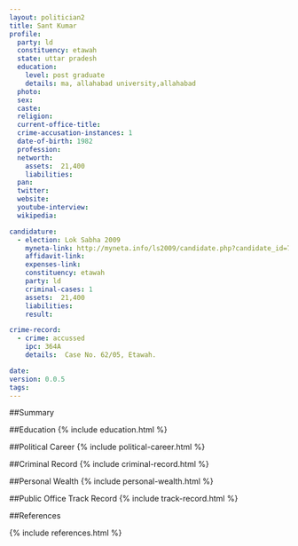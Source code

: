 ```yaml
---
layout: politician2
title: Sant Kumar
profile: 
  party: ld
  constituency: etawah
  state: uttar pradesh
  education: 
    level: post graduate
    details: ma, allahabad university,allahabad
  photo: 
  sex: 
  caste: 
  religion: 
  current-office-title: 
  crime-accusation-instances: 1
  date-of-birth: 1982
  profession: 
  networth: 
    assets:  21,400
    liabilities: 
  pan: 
  twitter: 
  website: 
  youtube-interview: 
  wikipedia: 

candidature: 
  - election: Lok Sabha 2009
    myneta-link: http://myneta.info/ls2009/candidate.php?candidate_id=7278
    affidavit-link: 
    expenses-link: 
    constituency: etawah 
    party: ld
    criminal-cases: 1
    assets:  21,400
    liabilities: 
    result:  

crime-record: 
  - crime: accussed
    ipc: 364A
    details:  Case No. 62/05, Etawah.  

date: 
version: 0.0.5
tags: 
---
```

##Summary


##Education
{% include education.html %}


##Political Career
{% include political-career.html %}


##Criminal Record
{% include criminal-record.html %}


##Personal Wealth
{% include personal-wealth.html %}


##Public Office Track Record
{% include track-record.html %}


##References


{% include references.html %}
